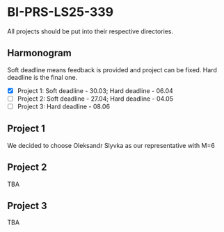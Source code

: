 # BI-PRS-LS25-339

All projects should be put into their respective directories.

## Harmonogram

Soft deadline means feedback is provided and  project can be fixed. Hard deadline is the final one.

- [x] Project 1: Soft deadline - 30.03; Hard deadline - 06.04
- [ ] Project 2: Soft deadline - 27.04; Hard deadline - 04.05
- [ ] Project 3: Hard deadline - 08.06

## Project 1

We decided to choose Oleksandr Slyvka as our representative with M=6

## Project 2
TBA

## Project 3
TBA
